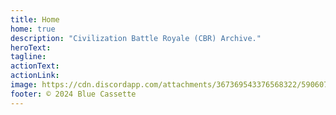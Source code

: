 ```yaml
---
title: Home
home: true
description: "Civilization Battle Royale (CBR) Archive."
heroText:
tagline:
actionText:
actionLink:
image: https://cdn.discordapp.com/attachments/367369543376568322/590607288377802782/CBR_Logo.png
footer: © 2024 Blue Cassette
---
```

